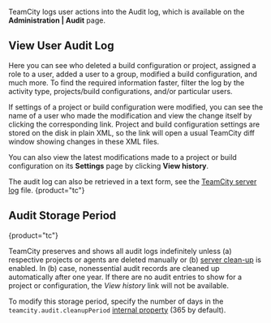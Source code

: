 [//]: # (title: Tracking User Actions)
[//]: # (auxiliary-id: Tracking User Actions)

TeamCity logs user actions into the Audit log, which is available on the __Administration | Audit__ page.

## View User Audit Log

Here you can see who deleted a build configuration or project, assigned a role to a user, added a user to a group, modified a build configuration, and much more. To find the required information faster, filter the log by the activity type, projects/build configurations, and/or particular users.

If settings of a project or build configuration were modified, you can see the name of a user who made the modification and view the change itself by clicking the corresponding link. Project and build configuration settings are stored on the disk in plain XML, so the link will open a usual TeamCity diff window showing changes in these XML files.

You can also view the latest modifications made to a project or build configuration on its __Settings__ page by clicking __View history__.

The audit log can also be retrieved in a text form, see the [TeamCity server log](teamcity-server-logs.md) file.
{product="tc"}

## Audit Storage Period
{product="tc"}

TeamCity preserves and shows all audit logs indefinitely unless (a) respective projects or agents are deleted manually or (b) [server clean-up](teamcity-data-clean-up.md#Server+Clean-up+Settings) is enabled. In (b) case, nonessential audit records are cleaned up automatically after one year. If there are no audit entries to show for a project or configuration, the _View history_ link will not be available.

To modify this storage period, specify the number of days in the `teamcity.audit.cleanupPeriod` [internal property](server-startup-properties.md#TeamCity+Internal+Properties) (365 by default).